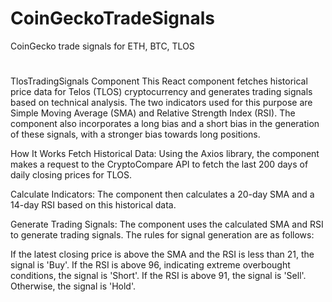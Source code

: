 # CoinGeckoTradeSignals
CoinGecko trade signals for ETH, BTC, TLOS
#
TlosTradingSignals Component
This React component fetches historical price data for Telos (TLOS) cryptocurrency and generates trading signals based on technical analysis. The two indicators used for this purpose are Simple Moving Average (SMA) and Relative Strength Index (RSI). The component also incorporates a long bias and a short bias in the generation of these signals, with a stronger bias towards long positions.

How It Works
Fetch Historical Data: Using the Axios library, the component makes a request to the CryptoCompare API to fetch the last 200 days of daily closing prices for TLOS.

Calculate Indicators: The component then calculates a 20-day SMA and a 14-day RSI based on this historical data.

Generate Trading Signals: The component uses the calculated SMA and RSI to generate trading signals. The rules for signal generation are as follows:

If the latest closing price is above the SMA and the RSI is less than 21, the signal is 'Buy'.
If the RSI is above 96, indicating extreme overbought conditions, the signal is 'Short'.
If the RSI is above 91, the signal is 'Sell'.
Otherwise, the signal is 'Hold'.
